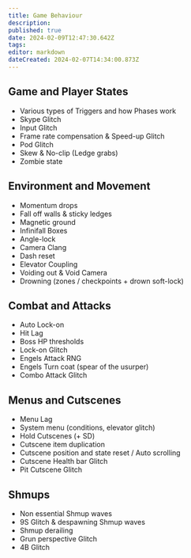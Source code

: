 ```yaml
---
title: Game Behaviour
description: 
published: true
date: 2024-02-09T12:47:30.642Z
tags: 
editor: markdown
dateCreated: 2024-02-07T14:34:00.873Z
---
```


## Game and Player States
- Various types of Triggers and how Phases work
- Skype Glitch
- Input Glitch
- Frame rate compensation & Speed-up Glitch
- Pod Glitch
- Skew & No-clip (Ledge grabs)
- Zombie state
## Environment and Movement
- Momentum drops
- Fall off walls & sticky ledges
- Magnetic ground
- Infinifall Boxes
- Angle-lock
- Camera Clang
- Dash reset
- Elevator Coupling 
- Voiding out & Void Camera
- Drowning (zones / checkpoints + drown soft-lock)
## Combat and Attacks
- Auto Lock-on
- Hit Lag
- Boss HP thresholds
- Lock-on Glitch
- Engels Attack RNG
- Engels Turn coat (spear of the usurper)
- Combo Attack Glitch
## Menus and Cutscenes
- Menu Lag
- System menu (conditions, elevator glitch)
- Hold Cutscenes (+ SD)
- Cutscene item duplication
- Cutscene position and state reset / Auto scrolling
- Cutscene Health bar Glitch
- Pit Cutscene Glitch
## Shmups
- Non essential Shmup waves
- 9S Glitch & despawning Shmup waves
- Shmup derailing 
- Grun perspective Glitch
- 4B Glitch





